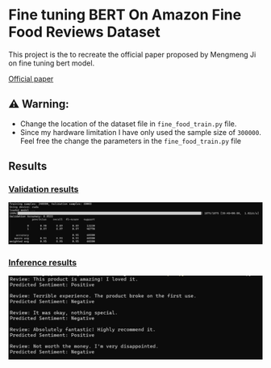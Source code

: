 # Fine tuning BERT On Amazon Fine Food Reviews Dataset

This project is the to recreate the official paper proposed by Mengmeng Ji on fine tuning bert model.

[Official paper](./Fine-tuning%20BERT%20On%20Fine%20Foods.pdf)

## ⚠️ **Warning:**

+  Change the location of the dataset file in `fine_food_train.py` file.
+ Since my hardware limitation I have only used the sample size of `300000`. Feel free the change the parameters in the `fine_food_train.py` file

## Results

### <u>Validation results</u>
![validation results](results/validation_result.png)

### <u>Inference results</u>
![inference results](results/inference_result.png)





